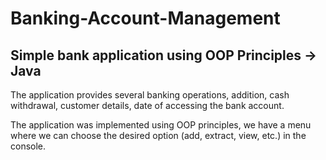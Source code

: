 # Banking-Account-Management
Simple bank application using OOP Principles ->  Java
-------------------------------------------------------

The application provides several banking operations, addition, cash withdrawal, customer details, date of accessing the bank account.


The application was implemented using OOP principles, we have a menu where we can choose the desired option (add, extract, view, etc.) in the console.



